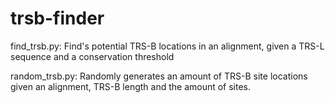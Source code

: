 # trsb-finder
find_trsb.py:
Find's potential TRS-B locations in an alignment, given a TRS-L sequence and a conservation threshold

random_trsb.py:
Randomly generates an amount of TRS-B site locations given an alignment, TRS-B length and the amount of sites.
